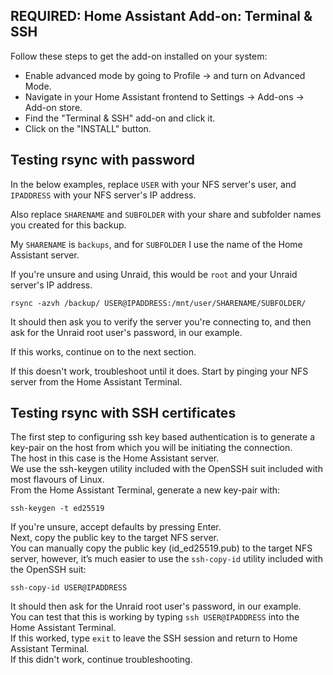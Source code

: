 ## REQUIRED: Home Assistant Add-on: Terminal & SSH
Follow these steps to get the add-on installed on your system:  
- Enable advanced mode by going to Profile -> and turn on Advanced Mode.  
- Navigate in your Home Assistant frontend to Settings -> Add-ons -> Add-on store.  
- Find the "Terminal & SSH" add-on and click it.  
- Click on the "INSTALL" button.
## Testing rsync with password
In the below examples, replace ```USER``` with your NFS server's user, and ```IPADDRESS``` with your NFS server's IP address.  

Also replace ```SHARENAME``` and ```SUBFOLDER``` with your share and subfolder names you created for this backup.  

My ```SHARENAME``` is ```backups```, and for ```SUBFOLDER``` I use the name of the Home Assistant server.  

If you're unsure and using Unraid, this would be ```root``` and your Unraid server's IP address.  

```rsync -azvh /backup/ USER@IPADDRESS:/mnt/user/SHARENAME/SUBFOLDER/```  

It should then ask you to verify the server you're connecting to, and then ask for the Unraid root user's password, in our example.  

If this works, continue on to the next section.  

If this doesn't work, troubleshoot until it does. Start by pinging your NFS server from the Home Assistant Terminal.  
## Testing rsync with SSH certificates
The first step to configuring ssh key based authentication is to generate a key-pair on the host from which you will be initiating the connection.  
The host in this case is the Home Assistant server.  
We use the ssh-keygen utility included with the OpenSSH suit included with most flavours of Linux.  
From the Home Assistant Terminal, generate a new key-pair with:  

```ssh-keygen -t ed25519```  

If you're unsure, accept defaults by pressing Enter.  
Next, copy the public key to the target NFS server.  
You can manually copy the public key (id_ed25519.pub) to the target NFS server, however, it’s much easier to use the ```ssh-copy-id``` utility included with the OpenSSH suit:  

```ssh-copy-id USER@IPADDRESS```  

It should then ask for the Unraid root user's password, in our example.  
You can test that this is working by typing ```ssh USER@IPADDRESS``` into the Home Assistant Terminal.  
If this worked, type ```exit``` to leave the SSH session and return to Home Assistant Terminal.  
If this didn't work, continue troubleshooting.  
